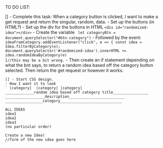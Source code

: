 TO DO LIST:

[] - Complete this task: When a category button is clicked, I want to make a get request and return the singular, random, data.
    - Set up the buttons (in HTML?)
    - Set up the div for the buttons in HTML `<div id="randomized-idea"></div>`
    - Create the variable ` let categoryBtn = document.querySelector("#btn-category")`
    - Followed by the event: `ideaFromCategory.addEventListener("click", e => { const idea = Idea.filterByCategory(e);                                  document.querySelector('#randomized-idea').innerHTML +=                     idea.randomIdeaByCategory(e)                                                                               }//this may be a bit wrong.`
    - Then create an if statement depending on what the bnt says, to return a random idea based off the category button selected. Then return the get request or however it works.

    [] - Start CSS design. 
    - How I want it to look
    ` |category|  |category| |category|
    _____________random idea based off category title________________
    __________________description_________________________
    _________________category____________________________

    ALL IDEAS
    idea1
    idea2
    idea3
    (no particular order)

    Create a new Idea!
    //form of the new idea goes here
    `